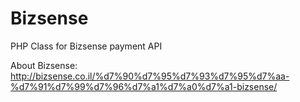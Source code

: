 # Bizsense
PHP Class for Bizsense payment API

About Bizsense: http://bizsense.co.il/%d7%90%d7%95%d7%93%d7%95%d7%aa-%d7%91%d7%99%d7%96%d7%a1%d7%a0%d7%a1-bizsense/

